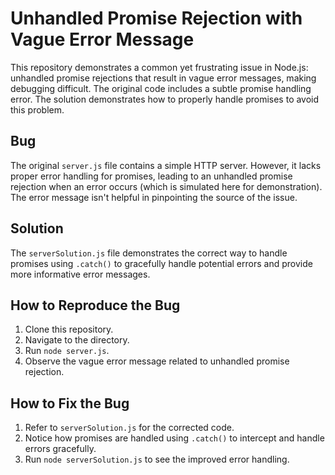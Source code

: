 # Unhandled Promise Rejection with Vague Error Message

This repository demonstrates a common yet frustrating issue in Node.js: unhandled promise rejections that result in vague error messages, making debugging difficult.  The original code includes a subtle promise handling error.  The solution demonstrates how to properly handle promises to avoid this problem.

## Bug

The original `server.js` file contains a simple HTTP server. However, it lacks proper error handling for promises, leading to an unhandled promise rejection when an error occurs (which is simulated here for demonstration).  The error message isn't helpful in pinpointing the source of the issue.

## Solution

The `serverSolution.js` file demonstrates the correct way to handle promises using `.catch()` to gracefully handle potential errors and provide more informative error messages.

## How to Reproduce the Bug

1. Clone this repository.
2. Navigate to the directory.
3. Run `node server.js`.
4. Observe the vague error message related to unhandled promise rejection.

## How to Fix the Bug

1. Refer to `serverSolution.js` for the corrected code.
2. Notice how promises are handled using `.catch()` to intercept and handle errors gracefully.
3. Run `node serverSolution.js` to see the improved error handling.